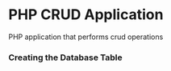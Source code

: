 # PHP CRUD Application

PHP application that performs crud operations

### ****Creating the Database Table****
